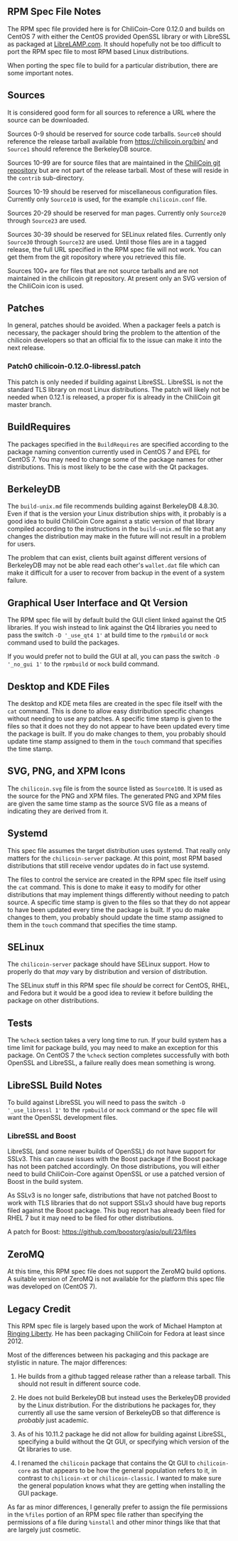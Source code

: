 RPM Spec File Notes
-------------------

The RPM spec file provided here is for ChiliCoin-Core 0.12.0 and builds on CentOS
7 with either the CentOS provided OpenSSL library or with LibreSSL as packaged
at [LibreLAMP.com](https://librelamp.com/). It should hopefully not be too
difficult to port the RPM spec file to most RPM based Linux distributions.

When porting the spec file to build for a particular distribution, there are
some important notes.

## Sources

It is considered good form for all sources to reference a URL where the source
can be downloaded.

Sources 0-9 should be reserved for source code tarballs. `Source0` should
reference the release tarball available from https://chilicoin.org/bin/ and
`Source1` should reference the BerkeleyDB source.

Sources 10-99 are for source files that are maintained in the
[ChiliCoin git repository](https://github.com/chilicoin/chilicoin) but are not part of
the release tarball. Most of these will reside in the `contrib` sub-directory.

Sources 10-19 should be reserved for miscellaneous configuration files.
Currently only `Source10` is used, for the example `chilicoin.conf` file.

Sources 20-29 should be reserved for man pages. Currently only `Source20`
through `Source23` are used.

Sources 30-39 should be reserved for SELinux related files. Currently only
`Source30` through `Source32` are used. Until those files are in a tagged
release, the full URL specified in the RPM spec file will not work. You can get
them from the git ropository where you retrieved this file.

Sources 100+ are for files that are not source tarballs and are not maintained
in the chilicoin git repository. At present only an SVG version of the ChiliCoin
icon is used.

## Patches

In general, patches should be avoided. When a packager feels a patch is
necessary, the packager should bring the problem to the attention of the chilicoin
developers so that an official fix to the issue can make it into the next
release.

### Patch0 chilicoin-0.12.0-libressl.patch

This patch is only needed if building against LibreSSL. LibreSSL is not the
standard TLS library on most Linux distributions. The patch will likely not be
needed when 0.12.1 is released, a proper fix is already in the ChiliCoin git
master branch.

## BuildRequires

The packages specified in the `BuildRequires` are specified according to the
package naming convention currently used in CentOS 7 and EPEL for CentOS 7. You
may need to change some of the package names for other distributions. This is
most likely to be the case with the Qt packages.

## BerkeleyDB

The `build-unix.md` file recommends building against BerkeleyDB 4.8.30. Even if
that is the version your Linux distribution ships with, it probably is a good
idea to build ChiliCoin Core against a static version of that library compiled
according to the instructions in the `build-unix.md` file so that any changes
the distribution may make in the future will not result in a problem for users.

The problem that can exist, clients built against different versions of
BerkeleyDB may not be able read each other's `wallet.dat` file which can make it
difficult for a user to recover from backup in the event of a system failure.

## Graphical User Interface and Qt Version

The RPM spec file will by default build the GUI client linked against the Qt5
libraries. If you wish instead to link against the Qt4 libraries you need to
pass the switch `-D '_use_qt4 1'` at build time to the `rpmbuild` or `mock`
command used to build the packages.

If you would prefer not to build the GUI at all, you can pass the switch
`-D '_no_gui 1'` to the `rpmbuild` or `mock` build command.

## Desktop and KDE Files

The desktop and KDE meta files are created in the spec file itself with the
`cat` command. This is done to allow easy distribution specific changes without
needing to use any patches. A specific time stamp is given to the files so that
it does not they do not appear to have been updated every time the package is
built. If you do make changes to them, you probably should update time stamp
assigned to them in the `touch` command that specifies the time stamp.

## SVG, PNG, and XPM Icons

The `chilicoin.svg` file is from the source listed as `Source100`. It is used as
the source for the PNG and XPM files. The generated PNG and XPM files are given
the same time stamp as the source SVG file as a means of indicating they are
derived from it.

## Systemd

This spec file assumes the target distribution uses systemd. That really only
matters for the `chilicoin-server` package. At this point, most RPM based
distributions that still receive vendor updates do in fact use systemd.

The files to control the service are created in the RPM spec file itself using
the `cat` command. This is done to make it easy to modify for other
distributions that may implement things differently without needing to patch
source. A specific time stamp is given to the files so that they do not appear
to have been updated every time the package is built. If you do make changes to
them, you probably should update the time stamp assigned to them in the `touch`
command that specifies the time stamp.

## SELinux

The `chilicoin-server` package should have SELinux support. How to properly do
that *may* vary by distribution and version of distribution.

The SELinux stuff in this RPM spec file *should* be correct for CentOS, RHEL,
and Fedora but it would be a good idea to review it before building the package
on other distributions.

## Tests

The `%check` section takes a very long time to run. If your build system has a
time limit for package build, you may need to make an exception for this
package. On CentOS 7 the `%check` section completes successfully with both
OpenSSL and LibreSSL, a failure really does mean something is wrong.

## LibreSSL Build Notes

To build against LibreSSL you will need to pass the switch
`-D '_use_libressl 1'` to the `rpmbuild` or `mock` command or the spec file will
want the OpenSSL development files.

### LibreSSL and Boost

LibreSSL (and some newer builds of OpenSSL) do not have support for SSLv3. This
can cause issues with the Boost package if the Boost package has not been
patched accordingly. On those distributions, you will either need to build
ChiliCoin-Core against OpenSSL or use a patched version of Boost in the build
system.

As SSLv3 is no longer safe, distributions that have not patched Boost to work
with TLS libraries that do not support SSLv3 should have bug reports filed
against the Boost package. This bug report has already been filed for RHEL 7 but
it may need to be filed for other distributions.

A patch for Boost: https://github.com/boostorg/asio/pull/23/files

## ZeroMQ

At this time, this RPM spec file does not support the ZeroMQ build options. A
suitable version of ZeroMQ is not available for the platform this spec file was
developed on (CentOS 7).

## Legacy Credit

This RPM spec file is largely based upon the work of Michael Hampton at
[Ringing Liberty](https://www.ringingliberty.com/chilicoin/). He has been
packaging ChiliCoin for Fedora at least since 2012.

Most of the differences between his packaging and this package are stylistic in
nature. The major differences:

1. He builds from a github tagged release rather than a release tarball. This
should not result in different source code.

2. He does not build BerkeleyDB but instead uses the BerkeleyDB provided by the
Linux distribution. For the distributions he packages for, they currently all
use the same version of BerkeleyDB so that difference is *probably* just
academic.

3. As of his 10.11.2 package he did not allow for building against LibreSSL,
specifying a build without the Qt GUI, or specifying which version of the Qt
libraries to use.

4. I renamed the `chilicoin` package that contains the Qt GUI to `chilicoin-core` as
that appears to be how the general population refers to it, in contrast to
`chilicoin-xt` or `chilicoin-classic`. I wanted to make sure the general population
knows what they are getting when installing the GUI package.

As far as minor differences, I generally prefer to assign the file permissions
in the `%files` portion of an RPM spec file rather than specifying the
permissions of a file during `%install` and other minor things like that that
are largely just cosmetic.
